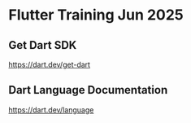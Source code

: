 # Flutter Training Jun 2025

## Get Dart SDK
https://dart.dev/get-dart

## Dart Language Documentation
https://dart.dev/language

